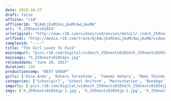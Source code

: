 ```yaml
---
date: 2018-10-27
draft: false
affsite: "r18"
afflinkr18: "NjA4LjEuMS4xLjAuMC4wLjAuMA"
url: "h_259nexts01054"
urloriginal: "http://www.r18.com/videos/vod/movies/detail/-/id=h_259nexts01054"
urlfinal: "http://media.r18.com/track/NjA4LjEuMS4xLjAuMC4wLjAuMA/videos/vod/movies/detail/-/id=h_259nexts01054"
samplevid: "----"
title: "The Girl Loves To Fuck"
mainimgurl: "pics.r18.com/digital/video/h_259nexts01054/h_259nexts01054ps.jpg"
mainimgs: "h_259nexts01054ps.jpg"
releasedate: "June 29, 2017"
duration: 118
productioncomp: "NEXT GROUP"
girls: ['Hina Ando', 'Koharu Terashima', 'Tomomi Uehara', 'Mami Shindo', 'Rei Himijima', 'Suzu Aso', 'Reika Saeki', 'Nana Mizuno', 'Aya Natsuki', 'Kayo Maji']
categories: ['Schoolgirl', 'School Uniform', 'Masturbation', 'Bondage']
imgurls: ['pics.r18.com/digital/video/h_259nexts01054/h_259nexts01054jp-1.jpg', 'pics.r18.com/digital/video/h_259nexts01054/h_259nexts01054jp-2.jpg', 'pics.r18.com/digital/video/h_259nexts01054/h_259nexts01054jp-3.jpg', 'pics.r18.com/digital/video/h_259nexts01054/h_259nexts01054jp-4.jpg', 'pics.r18.com/digital/video/h_259nexts01054/h_259nexts01054jp-5.jpg', 'pics.r18.com/digital/video/h_259nexts01054/h_259nexts01054jp-6.jpg', 'pics.r18.com/digital/video/h_259nexts01054/h_259nexts01054jp-7.jpg', 'pics.r18.com/digital/video/h_259nexts01054/h_259nexts01054jp-8.jpg', 'pics.r18.com/digital/video/h_259nexts01054/h_259nexts01054jp-9.jpg', 'pics.r18.com/digital/video/h_259nexts01054/h_259nexts01054jp-10.jpg', 'pics.r18.com/digital/video/h_259nexts01054/h_259nexts01054jp-11.jpg', 'pics.r18.com/digital/video/h_259nexts01054/h_259nexts01054jp-12.jpg', 'pics.r18.com/digital/video/h_259nexts01054/h_259nexts01054jp-13.jpg', 'pics.r18.com/digital/video/h_259nexts01054/h_259nexts01054jp-14.jpg', 'pics.r18.com/digital/video/h_259nexts01054/h_259nexts01054jp-15.jpg', 'pics.r18.com/digital/video/h_259nexts01054/h_259nexts01054jp-16.jpg', 'pics.r18.com/digital/video/h_259nexts01054/h_259nexts01054jp-17.jpg', 'pics.r18.com/digital/video/h_259nexts01054/h_259nexts01054jp-18.jpg', 'pics.r18.com/digital/video/h_259nexts01054/h_259nexts01054jp-19.jpg', 'pics.r18.com/digital/video/h_259nexts01054/h_259nexts01054jp-20.jpg']
imgs: ['h_259nexts01054jp-1.jpg', 'h_259nexts01054jp-2.jpg', 'h_259nexts01054jp-3.jpg', 'h_259nexts01054jp-4.jpg', 'h_259nexts01054jp-5.jpg', 'h_259nexts01054jp-6.jpg', 'h_259nexts01054jp-7.jpg', 'h_259nexts01054jp-8.jpg', 'h_259nexts01054jp-9.jpg', 'h_259nexts01054jp-10.jpg', 'h_259nexts01054jp-11.jpg', 'h_259nexts01054jp-12.jpg', 'h_259nexts01054jp-13.jpg', 'h_259nexts01054jp-14.jpg', 'h_259nexts01054jp-15.jpg', 'h_259nexts01054jp-16.jpg', 'h_259nexts01054jp-17.jpg', 'h_259nexts01054jp-18.jpg', 'h_259nexts01054jp-19.jpg', 'h_259nexts01054jp-20.jpg']
---
```

